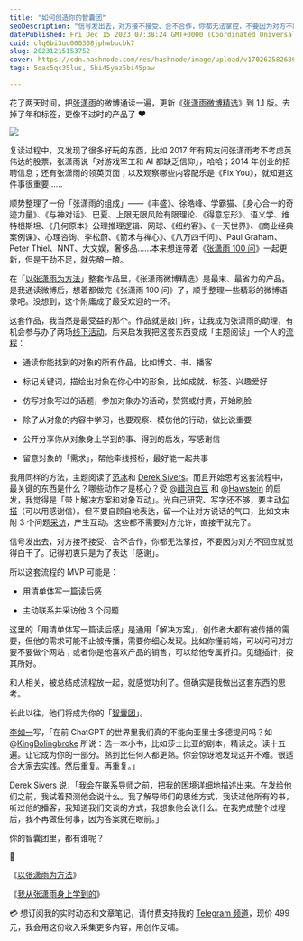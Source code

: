 ```yaml
---
title: "如何创造你的智囊团"
seoDescription: "信号发出去，对方接不接受、合不合作，你都无法掌控，不要因为对方不回应就觉得白干了。记得初衷只是为了表达「感谢」。"
datePublished: Fri Dec 15 2023 07:38:24 GMT+0000 (Coordinated Universal Time)
cuid: clq6bi3uo000308jphwbucbk7
slug: 20231215153752
cover: https://cdn.hashnode.com/res/hashnode/image/upload/v1702625826867/53a6df38-5db6-41f8-ba59-d119298db9df.jpeg
tags: 5qac5qc35lus, 5bi45yaz5bi45paw

---
```


花了两天时间，把[张潇雨](https://weibo.com/p/1005051977585731/home)的微博通读一遍，更新《[张潇雨微博精选](https://rili.zxy.wiki/)》到 1.1 版。去掉了年和标签，更像不过时的产品了 ❤️

![](https://cdn.hashnode.com/res/hashnode/image/upload/v1702625822385/2c502d3a-4a63-4386-be61-67b1962d1034.png)

复读过程中，又发现了很多好玩的东西，比如 2017 年有网友问张潇雨考不考虑英伟达的股票，张潇雨说「对游戏军工和 AI 都缺乏信仰」，哈哈；2014 年创业的招聘信息；还有张潇雨的领英页面；以及观察哪些内容配乐是《Fix You》，就知道这件事很重要……

顺势整理了一份「张潇雨的组成」——《丰盛》、徐皓峰、学霸猫、《身心合一的奇迹力量》、《与神对话》、巴夏、上限无限风险有限理论、《得意忘形》、语义学、维特根斯坦、《几何原本》公理推理逻辑、网球、《纽约客》、《一天世界》、《商业经典案例课》、心理咨询、李松蔚、《箭术与禅心》、《八万四千问》、Paul Graham、Peter Thiel、NNT、大文娱，奢侈品……本来想连带着《[张潇雨 100 问](https://pan.baidu.com/s/1HboXmZ7N0rFr66Y45HrODw?pwd=a5ej)》一起更新，但是干劲不足，就先酿一酿。

在「[以张潇雨为方法](https://mp.weixin.qq.com/s?__biz=MzI3MzU5MDA1OQ==&mid=2247486725&idx=1&sn=2ce0548d6b1e31883d09ec8c579a340e&chksm=eb21bf41dc56365775cbcce3085d38830817950b5217ec08786f25c9a4c6ecb631dbae6068c9#)」整套作品里，《张潇雨微博精选》是最末、最省力的产品。是我通读微博后，想着都做完《张潇雨 100 问》了，顺手整理一些精彩的微博语录吧。没想到，这个附庸成了最受欢迎的一环。

这套作品，我当然是最受益的那个。作品就是敲门砖，让我成为张潇雨的助理，有机会参与办了两场[线下活动](https://mp.weixin.qq.com/s?__biz=MzI3MzU5MDA1OQ==&mid=2247487776&idx=1&sn=7bf047e0f57592036329e86052279542&chksm=eb21a364dc562a723d8c6dd0e641a99faa94765ad975080e973e0e7b9689ba4da3f9ee23695d&token=366330404&lang=zh_CN#rd)。后来启发我把这套东西变成「主题阅读」一个人的[流程](https://mp.weixin.qq.com/s?__biz=MzI3MzU5MDA1OQ==&mid=2247487874&idx=1&sn=3cb42dc37146206128846855d88946aa&chksm=eb21a3c6dc562ad034c55a1ddb0fa605a7bc6db11a801d1a05ef7d74a9b66cac367f6968048d#)：

* 通读你能找到的对象的所有作品，比如博文、书、播客
    
* 标记关键词，描绘出对象在你心中的形象，比如成就、标签、兴趣爱好
    
* 仿写对象写过的话题，参加对象办的活动，赞赏或付费，开始刷脸
    
* 除了从对象的内容中学习，也要观察、模仿他的行动，做比说重要
    
* 公开分享你从对象身上学到的事、得到的启发，写感谢信
    
* 留意对象的「需求」，帮他牵线搭桥，最好能一起共事
    

我用同样的方法，主题阅读了[范冰](https://mp.weixin.qq.com/s?__biz=MzI3MzU5MDA1OQ==&mid=2247487837&idx=1&sn=f6b17e5f9ad9f3a177c267b9c6a09ec4&chksm=eb21a319dc562a0face5c4e9bcdb7861c8b8f3e59e4f2bfa2530d4da0cbb2668c9813fdd381b#rd)和 [Derek Sivers](https://t.me/c/1776193193/3590)。而且开始思考这套流程中，最关键的东西是什么？哪些动作才是核心？受 @[醋泡白豆](https://mp.weixin.qq.com/s/b84qgBVmWnFC-6-fhXyXnQ) 和 @[Hawstein](https://mp.weixin.qq.com/s/x6PLSIMn_1qcKnXWPT-J-Q) 的启发，我觉得是「带上解决方案和对象互动」。光自己研究、写字还不够，要主动[勾搭](https://mp.weixin.qq.com/s?__biz=MzI3MzU5MDA1OQ==&mid=2247485421&idx=1&sn=6f3c507fe7a2d4ceaa6cfc212ecad792&chksm=eb21b5a9dc563cbf5ac41c74d75f2e23a17afce7b66312d9bff16c671f57f7ff36127efed46f#)（可以用感谢信）。但不要自顾自地表达，留一个让对方说话的气口，比如文末附 3 个问题[采访](https://mp.weixin.qq.com/s/U2NG9aU05v_ps5eHyA14YQ)，产生互动。这些都不需要对方允许，直接干就完了。

信号发出去，对方接不接受、合不合作，你都无法掌控，不要因为对方不回应就觉得白干了。记得初衷只是为了表达「感谢」。

所以这套流程的 MVP 可能是：

* 用清单体写一篇读后感
    
* 主动联系并采访他 3 个问题
    

这里的「用清单体写一篇读后感」是通用「解决方案」，创作者大都有被传播的需要，但他的需求可能不止被传播，需要你细心发现。比如你懂前端，可以问问对方要不要做个网站；或者你是他喜欢产品的销售，可以给他专属折扣。见缝插针，投其所好。

和人相关，被总结成流程放一起，就感觉功利了。但确实是我做出这套东西的思考。

长此以往，他们将成为你的「[智囊团](https://mp.weixin.qq.com/s?__biz=MzI3MzU5MDA1OQ==&mid=2247487816&idx=1&sn=dd5f3286fa6f96a23017577cb87d25c6&chksm=eb21a30cdc562a1a88789c777dfbc9f742b016761c255d8311cdfb1ce4fc11aec1356983c265#rd)」。

[李如一](https://blog.yitianshijie.net/2022/12/26/how-to-ask-aristotle-question/)写，「在前 ChatGPT 的世界里我们真的不能向亚里士多德提问吗？如 @[KingBolingbroke](https://twitter.com/KingBolingbroke) 所说：选一本小书，比如莎士比亚的剧本，精读之。读十五遍。让它成为你的一部分。熟到比任何人都更熟。你会惊讶地发现这并不难。很适合大家去实践。然后重复。再重复。」

[Derek Sivers](https://weibo.com/5262225303/MFiL81HSh) 说，「我会在联系导师之前，把我的困境详细地描述出来。在发给他们之前，我试着预测他会说什么。我了解导师们的思维方式，我读过他所有的书，听过他的播客，我知道我们交谈的方式，我想象他会说什么。在我完成整个过程后，我不再做任何事，因为答案就在眼前。」

你的智囊团里，都有谁呢？

🔗

《[以张潇雨为方法](https://mp.weixin.qq.com/s?__biz=MzI3MzU5MDA1OQ==&mid=2247486725&idx=1&sn=2ce0548d6b1e31883d09ec8c579a340e&chksm=eb21bf41dc56365775cbcce3085d38830817950b5217ec08786f25c9a4c6ecb631dbae6068c9#)》

《[我从张潇雨身上学到的](https://mp.weixin.qq.com/s?__biz=MzI3MzU5MDA1OQ==&mid=2247486669&idx=1&sn=c36887eaf0d64cc27cda0e8298996d13&chksm=eb21be89dc56379f356c63da41391c60387fd3676396c636a09a7a648cd81e3751876099b3b7#)》

💳 想订阅我的实时动态和文章笔记，请付费支持我的 [Telegram 频道](https://mp.weixin.qq.com/s/A_yK10ktL8Nl7RzsnGwzEg)，现价 499 元，我会用这份收入采集更多内容，用创作反哺。